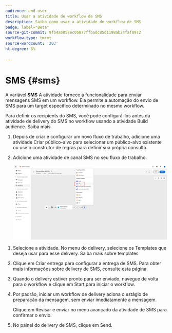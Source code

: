 ```yaml
---
audience: end-user
title: Usar a atividade de workflow de SMS
description: Saiba como usar a atividade de workflow de SMS
badge: label="Beta"
source-git-commit: 9fb4a5057ec05877ffbadc85d1198ab24faf8972
workflow-type: tm+mt
source-wordcount: '203'
ht-degree: 3%

---
```



# SMS {#sms}

A variável **SMS** A atividade fornece a funcionalidade para enviar mensagens SMS em um workflow. Ela permite a automação do envio de SMS para um target específico determinado no mesmo workflow.

Para definir os recipients do SMS, você pode configurá-los antes da atividade de delivery do SMS no workflow usando a atividade Build audience. Saiba mais.

1. Depois de criar e configurar um novo fluxo de trabalho, adicione uma atividade Criar público-alvo para selecionar um público-alvo existente ou use o construtor de regras para definir sua própria consulta.

1. Adicione uma atividade de canal SMS no seu fluxo de trabalho.

   ![](../assets/activity-sms-1.png)
<!--
1. Select the Type of delivery:

    * Single delivery: Choose this option if you want the SMS to be sent only once. You have the flexibility to choose whether or not to include an outbound transition from this activity.

    * Recurring delivery: Choose this option if you want the SMS to be sent multiple times based on a defined frequency. The frequency can be configured using a Scheduler activity, allowing you to schedule the SMS to be sent at regular intervals.
-->

1. Selecione a atividade. No menu do delivery, selecione os Templates que deseja usar para esse delivery. Saiba mais sobre templates

1. Clique em Criar entrega para configurar a entrega de SMS. Para obter mais informações sobre delivery de SMS, consulte esta página.

1. Quando o delivery estiver pronto para ser enviado, navegue de volta para o workflow e clique em Start para iniciar o workflow.

1. Por padrão, iniciar um workflow de delivery aciona o estágio de preparação da mensagem, sem enviar imediatamente a mensagem.

   Clique em Revisar e enviar no menu avançado da atividade de SMS para confirmar o envio.

1. No painel do delivery de SMS, clique em Send.
